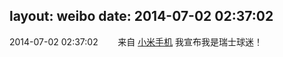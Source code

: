 layout: weibo
date: 2014-07-02 02:37:02
---
<meta name="referrer" content="no-referrer" />

2014-07-02 02:37:02  &nbsp;&nbsp;&nbsp;&nbsp;&nbsp;&nbsp; 来自 <a href="http://app.weibo.com/t/feed/22zMnn" rel="nofollow">小米手机</a>
我宣布我是瑞士球迷！ ​​​
